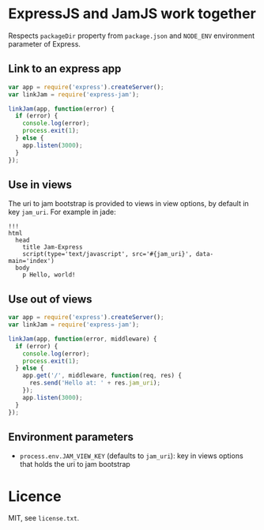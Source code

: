 # ExpressJS and JamJS work together

Respects `packageDir` property from `package.json` and `NODE_ENV` environment parameter of Express.

## Link to an express app

```javascript
var app = require('express').createServer();
var linkJam = require('express-jam');

linkJam(app, function(error) {
  if (error) {
    console.log(error);
    process.exit(1);
  } else {
    app.listen(3000);
  }
});
```

## Use in views

The uri to jam bootstrap is provided to views in view options, by default in key `jam_uri`. For example in jade:
```jade
!!!
html
  head
    title Jam-Express
    script(type='text/javascript', src='#{jam_uri}', data-main='index')
  body
    p Hello, world!
```

## Use out of views

```javascript
var app = require('express').createServer();
var linkJam = require('express-jam');

linkJam(app, function(error, middleware) {
  if (error) {
    console.log(error);
    process.exit(1);
  } else {
    app.get('/', middleware, function(req, res) {
      res.send('Hello at: ' + res.jam_uri);
    });
    app.listen(3000);
  }
});
```

## Environment parameters

* `process.env.JAM_VIEW_KEY` (defaults to `jam_uri`): key in views options that holds the uri to jam bootstrap

# Licence

MIT, see `license.txt`.